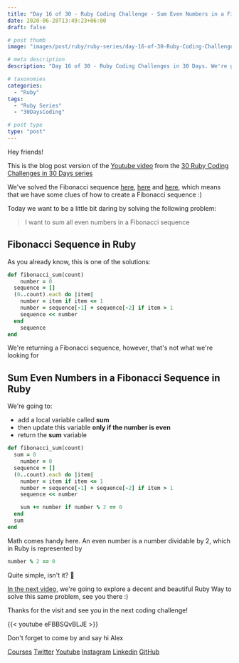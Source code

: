 ```yaml
---
title: "Day 16 of 30 - Ruby Coding Challenge - Sum Even Numbers in a Fibonacci Sequence"
date: 2020-06-28T13:49:23+06:00
draft: false

# post thumb
image: "images/post/ruby/ruby-series/day-16-of-30-Ruby-Coding-Challenge-sum-even-numbers-fibonacci-sequence.png"

# meta description
description: "Day 16 of 30 - Ruby Coding Challenges in 30 Days. We're going to sum all the even numbers in a given Fibonacci sequence"

# taxonomies
categories: 
  - "Ruby"
tags:
  - "Ruby Series"
  - "30DaysCoding"

# post type
type: "post"
---
```


Hey friends!

This is the blog post version of the [Youtube video](https://youtu.be/hs4cVsva5x4) from the [30 Ruby Coding Challenges in 30 Days series](https://courses.alexgama.io/course?courseid=ruby-coding-challenges-course)

We've solved the Fibonacci sequence [here](https://youtu.be/rccOdzwtOD0), [here](https://youtu.be/2zMUGAD6s6A) and [here](https://youtu.be/eFBBSQvBLJE), which means that we have some clues of how to create a Fibonacci sequence :)

Today we want to be a little bit daring by solving the following problem:

> I want to sum all even numbers in a Fibonacci sequence

## Fibonacci Sequence in Ruby

As you already know, this is one of the solutions:

```ruby
def fibonacci_sum(count)
	number = 0
  sequence = []
  (0..count).each do |item|
    number = item if item <= 1
    number = sequence[-1] + sequence[-2] if item > 1
    sequence << number
  end
	sequence
end
```

We're returning a Fibonacci sequence, however, that's not what we're looking for

## Sum Even Numbers in a Fibonacci Sequence in Ruby

We're going to:

- add a local variable called **sum**
- then update this variable **only if the number is even**
- return the **sum** variable

```ruby
def fibonacci_sum(count)
  sum = 0
	number = 0
  sequence = []
  (0..count).each do |item|
    number = item if item <= 1
    number = sequence[-1] + sequence[-2] if item > 1
    sequence << number

    sum += number if number % 2 == 0
  end
  sum
end
```

Math comes handy here. An even number is a number dividable by 2, which in Ruby is represented by

```ruby
number % 2 == 0
```

Quite simple, isn't it? 😬

[In the next video](https://youtu.be/86lEtgO4yTM), we're going to explore a decent and beautiful Ruby Way to solve this same problem, see you there :)

Thanks for the visit and see you in the next coding challenge!

{{< youtube eFBBSQvBLJE >}}

Don't forget to come by and say hi Alex

[Courses](https://courses.alexgama.io/)
[Twitter](https://twitter.com/_alex_gama/)
[Youtube](https://www.youtube.com/c/AlexandreGamaLima)
[Instagram](https://www.instagram.com/_alex_gama)
[Linkedin](https://www.linkedin.com/in/alexandregama/)
[GitHub](https://github.com/alexandregama)